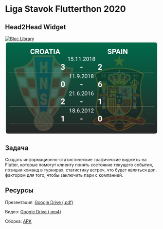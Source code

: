 # Liga Stavok Flutterthon 2020

## Head2Head Widget
<a href="https://github.com/felangel/bloc"><img src="https://tinyurl.com/bloc-library" alt="Bloc Library"></a>
![](https://github.com/roketstorm/ligastavok-flutterthon/blob/master/screen.jpg)

## Задача
Создать информационно-статистические графические виджеты на Flutter, которые помогут клиенту понять состояние текущего события, позиции команд в турнирах, статистику встреч, что будет являться доп. фактором для того, чтобы заключить пари с компанией.

## Ресурсы
Презентация: [Google Drive (.pdf)](https://drive.google.com/file/d/1LR1s7I9NhUe-mCQRHuKispnO6F-o5z0S/view?usp=sharing)

Видео: [Google Drive (.mp4)](https://drive.google.com/file/d/1rLfopILvO9AtxvZHxHwRaqCEdfYzukq7/view?usp=sharing)

Сборка: [APK](https://github.com/roketstorm/ligastavok-flutterthon/releases/tag/v0.1.0)
